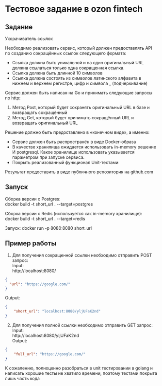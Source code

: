 # Тестовое задание в ozon fintech

## Задание

Укорачиватель ссылок

Необходимо реализовать сервис, который должен предоставлять API по созданию сокращённых ссылок следующего формата:
- Ссылка должна быть уникальной и на один оригинальный URL должна ссылаться только одна сокращенная ссылка.
- Ссылка должна быть длинной 10 символов
- Ссылка должна состоять из символов латинского алфавита в нижнем и верхнем регистре, цифр и символа _ (подчеркивание)

Сервис должен быть написан на Go и принимать следующие запросы по http:
1. Метод Post, который будет сохранять оригинальный URL в базе и возвращать сокращённый
2. Метод Get, который будет принимать сокращённый URL и возвращать оригинальный URL

Решение должно быть предоставлено в «конечном виде», а именно:
- Сервис должен быть распространён в виде Docker-образа
- В качестве хранилища ожидается использовать in-memory решение И postgresql. Какое хранилище использовать указывается параметром при запуске сервиса.
- Покрыть реализованный функционал Unit-тестами

Результат предоставить в виде публичного репозитория на github.com

## Запуск
Сборка версии с Postgres:    
docker build -t short_url . --target=postgres

Сборка версии с Redis (используется как in-memory хранилище):  
docker build -t short_url . --target=redis

Запуск:
docker run -p 8080:8080 short_url

## Пример работы  
1. Для получения сокращенной ссылки необходимо отправить POST запрос:  
Input:  
http://localhost:8080/
```JSON
{
  "url": "https://google.com/"
}
```  
Output:  
```json
{
    "short_url": "localhost:8080/yljUFaK2nd"
}
```  
2. Для получения полной ссылки необходимо отправить GET запрос:  
Input:  
http://localhost:8080/yljUFaK2nd  
Output:  
```JSON
{
    "full_url": "https://google.com/"
}
```  

  К сожалению, полноценно разобраться в unit тестировании в golang и написать хорошие тесты не хватило времени, поэтому тестами покрыта лишь часть кода
